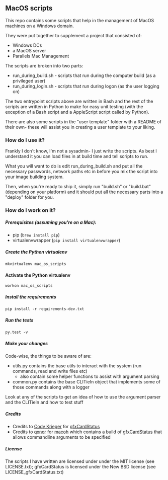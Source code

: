 ## MacOS scripts

This repo contains some scripts that help in the management of MacOS machines on a Windows domain.

They were put together to supplement a project that consisted of:

* Windows DCs
* a MacOS server
* Parallels Mac Management

The scripts are broken into two parts:

* run_during_build.sh - scripts that run during the computer build (as a privileged user)
* run_during_login.sh - scripts that run during logon (as the user logging on)

The two entrypoint scripts above are written in Bash and the rest of the scripts are written in Python
to make for easy unit testing (with the exception of a Bash script and a AppleScript script called by
Python). 

There are also some scripts in the "user template" folder with a README of their own- these will assist
you in creating a user template to your liking.

### How do I use it?

Frankly I don't know, I'm not a sysadmin- I just write the scripts. As best I understand it you can load files
in at build time and tell scripts to run.

What you will want to do is edit run_during_build.sh and put all the necessary passwords, network paths etc
in before you mix the script into your image building system.

Then, when you're ready to ship it, simply run "build.sh" or "build.bat" (depending on your platform) and it should
put all the necessary parts into a "deploy" folder for you.

### How do I work on it?

#####  Prerequisites (assuming you're on a Mac):

* pip (<code>brew install pip</code>)
* virtualenvwrapper (<code>pip install virtualenvwrapper</code>)

##### Create the Python virtualenv

<code>mkvirtualenv mac_os_scripts</code>

#### Activate the Python virtualenv

<code>workon mac_os_scripts</code>

##### Install the requirements

<code>pip install -r requirements-dev.txt</code>

##### Run the tests

<code>py.test -v</code>

##### Make your changes

Code-wise, the things to be aware of are:

* utils.py contains the base utils to interact with the system (run commands, read and write files etc)
    * also contain some helper functions to assist with argument parsing
* common.py contains the base CLITieIn object that implements some of those commands along with a logger

Look at any of the scripts to get an idea of how to use the argument parser and the CLITieIn and how to test stuff

##### Credits

* Credits to [Cody Krieger](https://github.com/codykrieger/) for 
[gfxCardStatus](https://github.com/codykrieger/gfxCardStatus)
* Credits to [qxnor](https://github.com/qnxor/) for [macoh](https://github.com/qnxor/macoh) which contains
  a build of [gfxCardStatus](https://github.com/qnxor/macoh/blob/master/gfxCardStatus.tgz) that allows
  commandline arguments to be specified 


##### License

The scripts I have written are licensed under under the MIT license (see LICENSE.txt); gfxCardStatus is licensed under
the New BSD license (see LICENSE_gfxCardStatus.txt)
